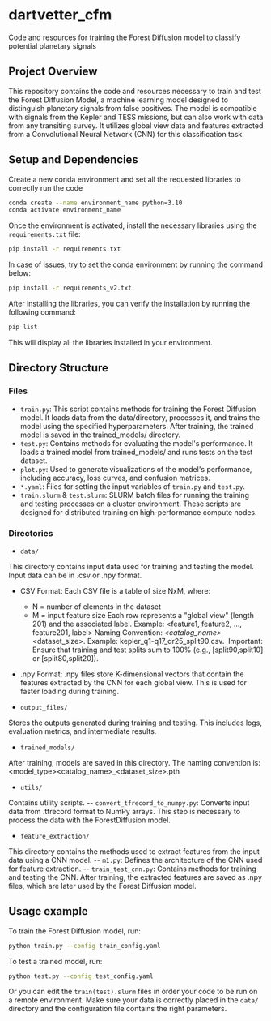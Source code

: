 # dartvetter_cfm
Code and resources for training the Forest Diffusion model to classify potential planetary signals

## Project Overview
This repository contains the code and resources necessary to train and test the Forest Diffusion Model, a machine learning model designed to distinguish planetary signals from false positives. The model is compatible with signals from the Kepler and TESS missions, but can also work with data from any transiting survey. It utilizes global view data and features extracted from a Convolutional Neural Network (CNN) for this classification task.

## Setup and Dependencies
Create a new conda environment and set all the requested libraries to correctly run the code

```bash
conda create --name environment_name python=3.10
conda activate environment_name
```
Once the environment is activated, install the necessary libraries using the `requirements.txt` file:
```bash
pip install -r requirements.txt
```
In case of issues, try to set the conda environment by running the command below:
```bash
pip install -r requirements_v2.txt
```

After installing the libraries, you can verify the installation by running the following command:
```bash
pip list
```
This will display all the libraries installed in your environment.


## Directory Structure
### Files
- `train.py`: This script contains methods for training the Forest Diffusion model. It loads data from the data/directory, processes it, and trains the model using the specified hyperparameters. After training, the trained model is saved in the trained_models/ directory.
- `test.py`: Contains methods for evaluating the model's performance. It loads a trained model from trained_models/ and runs tests on the test dataset.
- `plot.py`: Used to generate visualizations of the model's performance, including accuracy, loss curves, and confusion matrices.
- `*.yaml`: Files for setting the input variables of `train.py` and `test.py`.
- `train.slurm` & `test.slurm`: SLURM batch files for running the training and testing processes on a cluster environment. These scripts are designed for distributed training on high-performance compute nodes.

### Directories
- `data/`
  
This directory contains input data used for training and testing the model. Input data can be in .csv or .npy format.
  - CSV Format: Each CSV file is a table of size NxM, where:
    - N = number of elements in the dataset
    - M = input feature size Each row represents a "global view" (length 201) and the associated label. Example: <feature1, feature2, ..., feature201, label>
Naming Convention: <mission>_<catalog_name>_<dataset_size>. Example: kepler_q1-q17_dr25_split90.csv.  Important: Ensure that training and test splits sum to 100% (e.g., [split90,split10] or [split80,split20]).

  - .npy Format: .npy files store K-dimensional vectors that contain the features extracted by the CNN for each global view. This is used for faster loading during training.

- `output_files/`
  
Stores the outputs generated during training and testing. This includes logs, evaluation metrics, and intermediate results.

- `trained_models/`
  
After training, models are saved in this directory. The naming convention is:
<model_type>_<mission>_<catalog_name>_<dataset_size>.pth

- `utils/`
  
Contains utility scripts.
-- `convert_tfrecord_to_numpy.py`: Converts input data from .tfrecord format to NumPy arrays. This step is necessary to process the data with the ForestDiffusion model.

- `feature_extraction/`
  
This directory contains the methods used to extract features from the input data using a CNN model.
-- `m1.py`: Defines the architecture of the CNN used for feature extraction.
-- `train_test_cnn.py`: Contains methods for training and testing the CNN. After training, the extracted features are saved as .npy files, which are later used by the Forest Diffusion model.


## Usage example

To train the Forest Diffusion model, run:

```bash
python train.py --config train_config.yaml
```

To test a trained model, run:
```bash
python test.py --config test_config.yaml
```

Or you can edit the `train(test).slurm` files in order your code to be run on a remote environment. Make sure your data is correctly placed in the `data/` directory and the configuration file contains the right parameters.
